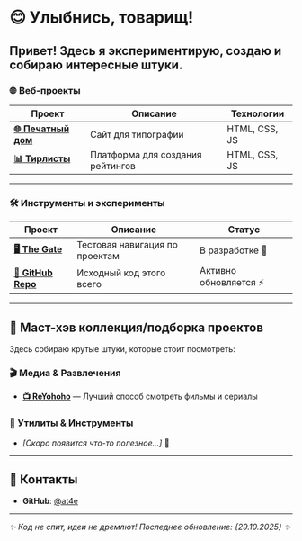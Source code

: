 # 😊 Улыбнись, товарищ!

Привет! Здесь я экспериментирую, создаю и собираю интересные штуки.
---
### 🌐 Веб-проекты
| Проект | Описание | Технологии |
|--------|-----------|------------|
| **[🌐 Печатный дом](https://at4e.github.io/pechatdom/index.html)** | Сайт для типографии | HTML, CSS, JS |
| **[📊 Тирлисты](https://at4e.github.io/tier-list-editor/)** | Платформа для создания рейтингов | HTML, CSS, JS |
---
### 🛠️ Инструменты и эксперименты
| Проект | Описание | Статус |
|--------|-----------|---------|
| **[🖥️ The Gate](https://at4e.github.io/start.html)** | Тестовая навигация по проектам | В разработке 🚧 |
| **[📁 GitHub Repo](https://github.com/at4e/at4e.github.io)** | Исходный код этого всего | Активно обновляется ⚡ |
---
## 🔮 Маст-хэв коллекция/подборка проектов
Здесь собираю крутые штуки, которые стоит посмотреть:
### 🎬 Медиа & Развлечения
- **[📺 ReYohoho](https://reyohoho.github.io/reyohoho/)** — Лучший способ смотреть фильмы и сериалы

### 🔧 Утилиты & Инструменты  
- *[Скоро появится что-то полезное...]* 🔨
---
## 🤝 Контакты
- **GitHub**: [@at4e](https://github.com/at4e)
---
*✨ Код не спит, идеи не дремлют! Последнее обновление: {29.10.2025} ✨*
